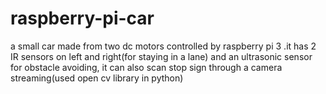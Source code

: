# raspberry-pi-car
a small car made from two dc motors controlled by raspberry pi 3 .it has 2 IR sensors on left and right(for staying in a lane) and an ultrasonic sensor for obstacle avoiding, it can also scan stop sign through a camera streaming(used open cv library in python)
